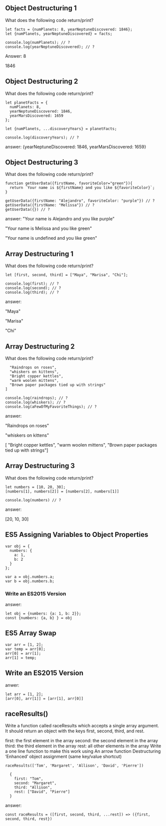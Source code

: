 ## Object Destructuring 1
What does the following code return/print?
```
let facts = {numPlanets: 8, yearNeptuneDiscovered: 1846};
let {numPlanets, yearNeptuneDiscovered} = facts;

console.log(numPlanets); // ?
console.log(yearNeptuneDiscovered); // ?
```
Answer:
8

1846



## Object Destructuring 2
What does the following code return/print?
```
let planetFacts = {
  numPlanets: 8,
  yearNeptuneDiscovered: 1846,
  yearMarsDiscovered: 1659
};

let {numPlanets, ...discoveryYears} = planetFacts;

console.log(discoveryYears); // ?
```
answer: {yearNeptuneDiscovered: 1846, yearMarsDiscovered: 1659}




## Object Destructuring 3
What does the following code return/print?
```
function getUserData({firstName, favoriteColor="green"}){
  return `Your name is ${firstName} and you like ${favoriteColor}`;
}

getUserData({firstName: "Alejandro", favoriteColor: "purple"}) // ?
getUserData({firstName: "Melissa"}) // ?
getUserData({}) // ?
```
answer:
"Your name is Alejandro and you like purple"

"Your name is Melissa and you like green"

"Your name is undefined and you like green"

## Array Destructuring 1
What does the following code return/print?
```
let [first, second, third] = ["Maya", "Marisa", "Chi"];

console.log(first); // ?
console.log(second); // ?
console.log(third); // ?
```
answer:

"Maya"

"Marisa"

"Chi"

## Array Destructuring 2
What does the following code return/print?

```let [raindrops, whiskers, ...aFewOfMyFavoriteThings] = [
  "Raindrops on roses",
  "whiskers on kittens",
  "Bright copper kettles",
  "warm woolen mittens",
  "Brown paper packages tied up with strings"
]

console.log(raindrops); // ?
console.log(whiskers); // ?
console.log(aFewOfMyFavoriteThings); // ?
```
answer:

"Raindrops on roses"

"whiskers on kittens"

[ "Bright copper kettles", "warm woolen mittens", "Brown paper packages tied up with strings"]

## Array Destructuring 3
What does the following code return/print?
```
let numbers = [10, 20, 30];
[numbers[1], numbers[2]] = [numbers[2], numbers[1]]

console.log(numbers) // ?
```
answer:

[20, 10, 30]


## ES5 Assigning Variables to Object Properties
```
var obj = {
  numbers: {
    a: 1,
    b: 2
  }
};

var a = obj.numbers.a;
var b = obj.numbers.b;
```
### Write an ES2015 Version 
answer:

```
let obj = {numbers: {a: 1, b: 2}};
const {numbers: {a, b} } = obj
```

## ES5 Array Swap
```
var arr = [1, 2];
var temp = arr[0];
arr[0] = arr[1];
arr[1] = temp;
```

## Write an ES2015 Version 
anwer:

```
let arr = [1, 2];
[arr[0], arr[1]] = [arr[1], arr[0]]
```


## raceResults()
Write a function called raceResults which accepts a single array argument. It should return an object with the keys first, second, third, and rest.

first: the first element in the array
second: the second element in the array
third: the third element in the array
rest: all other elements in the array
Write a one line function to make this work using
An arrow function
Destructuring
‘Enhanced’ object assignment (same key/value shortcut)
```
raceResults(['Tom', 'Margaret', 'Allison', 'David', 'Pierre'])

  {
    first: "Tom",
    second: "Margaret",
    third: "Allison",
    rest: ["David", "Pierre"]
  }
```
answer:

```
const raceResults = ([first, second, third, ...rest]) => ({first, second, third, rest})
```
